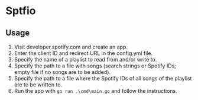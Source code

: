 # Sptfio

## Usage

1. Visit developer.spotify.com and create an app.
2. Enter the client ID and redirect URL in the config.yml file.
3. Specify the name of a playlist to read from and/or write to.
4. Specify the path to a file with songs (search strings or Spotify IDs; empty file if no songs are to be added).
5. Specify the path to a file where the Spotify IDs of all songs of the playlist are to be written to.
6. Run the app with `go run .\cmd\main.go` and follow the instructions.